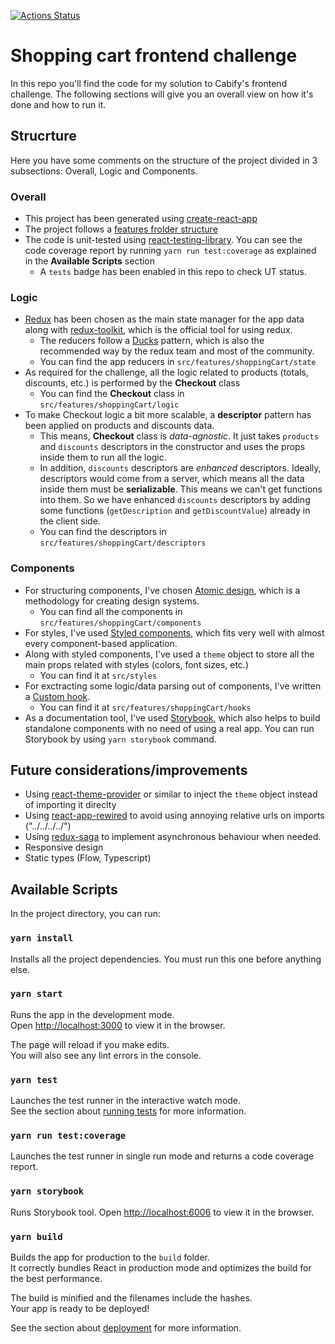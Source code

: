 [![Actions Status](https://github.com/pablodoble/cabify-frontend-challenge/workflows/tests/badge.svg)](https://github.com/pablodoble/cabify-frontend-challenge/actions)

# Shopping cart frontend challenge

In this repo you'll find the code for my solution to Cabify's frontend challenge. The following sections will give you an overall view on how it's done and how to run it.

## Strucrture

Here you have some comments on the structure of the project divided in 3 subsections: Overall, Logic and Components.

### Overall

- This project has been generated using [create-react-app](https://reactjs.org/docs/create-a-new-react-app.html)
- The project follows a [features frolder structure](https://en.reactjs.org/docs/faq-structure.html)
- The code is unit-tested using [react-testing-library](https://testing-library.com/docs/react-testing-library/intro). You can see the code coverage report by running `yarn run test:coverage` as explained in the **Available Scripts** section
  - A `tests` badge has been enabled in this repo to check UT status.

### Logic

- [Redux](https://es.redux.js.org/) has been chosen as the main state manager for the app data along with [redux-toolkit](https://redux-toolkit.js.org/), which is the official tool for using redux.
  - The reducers follow a [Ducks](https://github.com/erikras/ducks-modular-redux) pattern, which is also the recommended way by the redux team and most of the community.
  - You can find the app reducers in `src/features/shoppingCart/state`
- As required for the challenge, all the logic related to products (totals, discounts, etc.) is performed by the **Checkout** class
  - You can find the **Checkout** class in `src/features/shoppingCart/logic`
- To make Checkout logic a bit more scalable, a **descriptor** pattern has been applied on products and discounts data.
  - This means, **Checkout** class is _data-agnostic_. It just takes `products` and `discounts` descriptors in the constructor and uses the props inside them to run all the logic.
  - In addition, `discounts` descriptors are _enhanced_ descriptors. Ideally, descriptors would come from a server, which means all the data inside them must be **serializable**. This means we can't get functions into them. So we have enhanced `discounts` descriptors by adding some functions (`getDescription` and `getDiscountValue`) already in the client side.
  - You can find the descriptors in `src/features/shoppingCart/descriptors`

### Components

- For structuring components, I've chosen [Atomic design](https://bradfrost.com/blog/post/atomic-web-design/), which is a methodology for creating design systems.
  - You can find all the components in `src/features/shoppingCart/components`
- For styles, I've used [Styled components](https://styled-components.com/), which fits very well with almost every component-based application.
- Along with styled components, I've used a `theme` object to store all the main props related with styles (colors, font sizes, etc.)
  - You can find it at `src/styles`
- For exctracting some logic/data parsing out of components, I've written a [Custom hook](https://reactjs.org/docs/hooks-custom.html).
  - You can find it at `src/features/shoppingCart/hooks`
- As a documentation tool, I've used [Storybook](https://storybook.js.org/), which also helps to build standalone components with no need of using a real app. You can run Storybook by using `yarn storybook` command.

## Future considerations/improvements

- Using [react-theme-provider](https://github.com/callstack/react-theme-provider) or similar to inject the `theme` object instead of importing it direclty
- Using [react-app-rewired](https://github.com/timarney/react-app-rewired) to avoid using annoying relative urls on imports ("../../../../")
- Using [redux-saga](https://redux-saga.js.org/) to implement asynchronous behaviour when needed.
- Responsive design
- Static types (Flow, Typescript)

## Available Scripts

In the project directory, you can run:

### `yarn install`

Installs all the project dependencies. You must run this one before anything else.

### `yarn start`

Runs the app in the development mode.<br />
Open [http://localhost:3000](http://localhost:3000) to view it in the browser.

The page will reload if you make edits.<br />
You will also see any lint errors in the console.

### `yarn test`

Launches the test runner in the interactive watch mode.<br />
See the section about [running tests](https://facebook.github.io/create-react-app/docs/running-tests) for more information.

### `yarn run test:coverage`

Launches the test runner in single run mode and returns a code coverage report.<br />

### `yarn storybook`

Runs Storybook tool. Open [http://localhost:6006](http://localhost:6006) to view it in the browser.

### `yarn build`

Builds the app for production to the `build` folder.<br />
It correctly bundles React in production mode and optimizes the build for the best performance.

The build is minified and the filenames include the hashes.<br />
Your app is ready to be deployed!

See the section about [deployment](https://facebook.github.io/create-react-app/docs/deployment) for more information.
